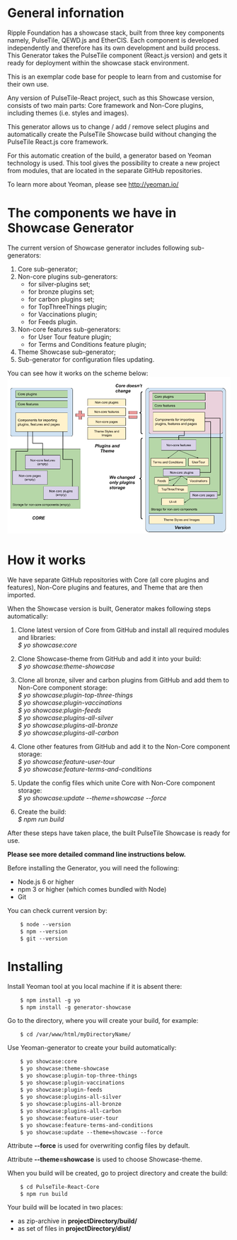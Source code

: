 # General infornation

Ripple Foundation has a showcase stack, built from three key components namely, PulseTile, QEWD.js and EtherCIS. Each component is developed independently and therefore has its own development and build process. This Generator takes the PulseTile component (React.js version) and gets it ready for deployment within the showcase stack environment. 

This is an exemplar code base for people to learn from and customise for their own use.

Any version of PulseTile-React project, such as this Showcase version, consists of two main parts: Core framework and Non-Core plugins, including themes (i.e. styles and images).

This generator allows us to change / add / remove select plugins and automatically create the PulseTile Showcase build without changing the PulseTile React.js core framework. 

For this automatic creation of the build, a generator based on Yeoman technology is used. 
This tool gives the possibility to create a new project from modules, that are located in the separate GitHub repositories. 

To learn more about Yeoman, please see http://yeoman.io/

# The components we have in Showcase Generator
The current version of Showcase generator includes following sub-generators:
1)  Core sub-generator;
2) Non-core plugins sub-generators:
   * for silver-plugins set;
   * for bronze plugins set;
   * for carbon plugins set;
   * for TopThreeThings plugin;
   * for Vaccinations plugin;
   * for Feeds plugin.
3) Non-core features sub-generators:
    * for User Tour feature plugin;
    * for Terms and Conditions feature plugin; 
4) Theme Showcase sub-generator;  
5) Sub-generator for configuration files updating.

You can see how it works on the scheme below:
![alt text](https://github.com/PulseTile/PulseTile-React-Showcase-Generator/blob/kuvakina-patch-1/Showcase-gen.png)

# How it works

We have separate GitHub repositories with Core (all core plugins and features), Non-Core plugins and features, and Theme that are then imported.

When the Showcase version is built, Generator makes following steps automatically:
1) Clone latest version of Core from GitHub and install all required modules and libraries:    
_$ yo showcase:core_  

2) Clone Showcase-theme from GitHub and add it into your build:  
_$ yo showcase:theme-showcase_  

3) Clone all bronze, silver and carbon plugins from GitHub and add them to Non-Core component storage:   
_$ yo showcase:plugin-top-three-things_    
_$ yo showcase:plugin-vaccinations_    
_$ yo showcase:plugin-feeds_    
_$ yo showcase:plugins-all-silver_  
_$ yo showcase:plugins-all-bronze_  
_$ yo showcase:plugins-all-carbon_   

4) Clone other features from GitHub and add it to the Non-Core component storage:   
_$ yo showcase:feature-user-tour_   
_$ yo showcase:feature-terms-and-conditions_   

5) Update the config files which unite Core with Non-Core component storage:  
_$ yo showcase:update --theme=showcase --force_  

3) Create the build:  
_$ npm run build_    

After these steps have taken place, the built PulseTile Showcase is ready for use.

**Please see more detailed command line instructions below.** 

Before installing the Generator, you will need the following:  
  * Node.js 6 or higher
  * npm 3 or higher (which comes bundled with Node)
  * Git

You can check current version by:  
```
    $ node --version  
    $ npm --version   
    $ git --version
```

# Installing

Install Yeoman tool at you local machine if it is absent there:
```
    $ npm install -g yo
    $ npm install -g generator-showcase
```

Go to the directory, where you will create your build, for example:
```
    $ cd /var/www/html/myDirectoryName/
```

Use Yeoman-generator to create your build automatically:
```
    $ yo showcase:core
    $ yo showcase:theme-showcase
    $ yo showcase:plugin-top-three-things 
    $ yo showcase:plugin-vaccinations 
    $ yo showcase:plugin-feeds 
    $ yo showcase:plugins-all-silver
    $ yo showcase:plugins-all-bronze
    $ yo showcase:plugins-all-carbon
    $ yo showcase:feature-user-tour
    $ yo showcase:feature-terms-and-conditions
    $ yo showcase:update --theme=showcase --force
```

Attribute **--force** is used for overwriting config files by default.

Attribute **--theme=showcase** is used to choose Showcase-theme.

When you build will be created, go to project directory and create the build:
```
    $ cd PulseTile-React-Core
    $ npm run build
```

Your build will be located in two places:
- as zip-archive in **projectDirectory/build/**
- as set of files in **projectDirectory/dist/**
